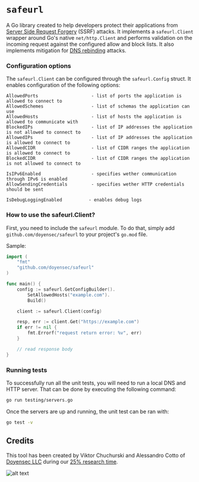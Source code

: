 # `safeurl`

A Go library created to help developers protect their applications from [Server Side Request Forgery](https://owasp.org/www-community/attacks/Server_Side_Request_Forgery) (SSRF) attacks. It implements a `safeurl.Client` wrapper around Go's native `net/http.Client` and performs validation on the incoming request against the configured allow and block lists. It also implements mitigation for [DNS rebinding](https://en.wikipedia.org/wiki/DNS_rebinding) attacks.

### Configuration options
The `safeurl.Client` can be configured through the `safeurl.Config` struct. It enables configuration of the following options:
```
AllowedPorts                    - list of ports the application is allowed to connect to
AllowedSchemes                  - list of schemas the application can use
AllowedHosts                    - list of hosts the application is allowed to communicate with
BlockedIPs                      - list of IP addresses the application is not allowed to connect to
AllowedIPs                      - list of IP addresses the application is allowed to connect to
AllowedCIDR                     - list of CIDR ranges the application is allowed to connect to
BlockedCIDR                     - list of CIDR ranges the application is not allowed to connect to

IsIPv6Enabled                   - specifies wether communication through IPv6 is enabled
AllowSendingCredentials         - specifies wether HTTP credentials should be sent

IsDebugLoggingEnabled          - enables debug logs
```
### How to use the safeurl.Client?
First, you need to include the `safeurl` module. To do that, simply add `github.com/doyensec/safeurl` to your project's `go.mod` file.

Sample:
```go
import (
    "fmt"
    "github.com/doyensec/safeurl"
)

func main() {
    config := safeurl.GetConfigBuilder().
        SetAllowedHosts("example.com").
        Build()

    client := safeurl.Client(config)

    resp, err := client.Get("https://example.com")
    if err != nil {
        fmt.Errorf("request return error: %v", err)
    }

    // read response body
}
```

### Running tests
To successfully run all the unit tests, you will need to run a local DNS and HTTP server. That can be done by executing the following command:

```bash
go run testing/servers.go
```

Once the servers are up and running, the unit test can be ran with:

```bash
go test -v
```

## Credits
This tool has been created by Viktor Chuchurski and Alessandro Cotto of [Doyensec LLC](https://www.doyensec.com) during our [25% research time](https://doyensec.com/careers.html). 

![alt text](https://doyensec.com/images/logo.svg "Doyensec Logo")
